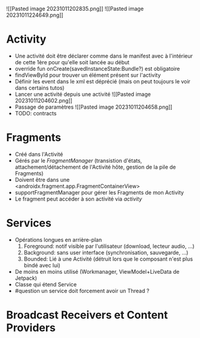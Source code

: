 ![[Pasted image 20231011202835.png]]
![[Pasted image 20231011224649.png]]
# Activity
- Une activité doit être déclarer comme <activity> dans le manifest avec à l'intérieur de cette 1ère <intent-filter> pour qu'elle soit lancée au début
- override fun onCreate(savedInstanceState:Bundle?) est obligatoire
- findViewById pour trouver un élément présent sur l'activity
- Définir les event dans le xml est déprécié (mais on peut toujours le voir dans certains tutos)
- Lancer une activité depuis une activité ![[Pasted image 20231011204602.png]]
- Passage de paramètres ![[Pasted image 20231011204658.png]]
- TODO: contracts

# Fragments
- Créé dans l'Activité
- Gérés par le *FragmentManager* (transistion d'états, attachement/détachement de l'Activité hôte, gestion de la pile de Fragments)
- Doivent être dans une <androidx.fragment.app.FragmentContainerView>
- supportFragmentManager pour gérer les Fragments de mon Activity
- Le fragment peut accéder à son activité via *activity*

# Services
- Opérations longues en arrière-plan
	1. Foreground: notif visible par l'utilisateur (download, lecteur audio, ...)
	2. Background: sans user interface (synchronisation, sauvegarde, ...)
	3. Bounded: Lié à une Activité (détruit lors que le composant n'est plus bindé avec lui)
- De moins en moins utilisé (Workmanager, ViewModel+LiveData de Jetpack)
- Classe qui étend Service
- #question un service doit forcement avoir un Thread ?

# Broadcast Receivers et Content Providers